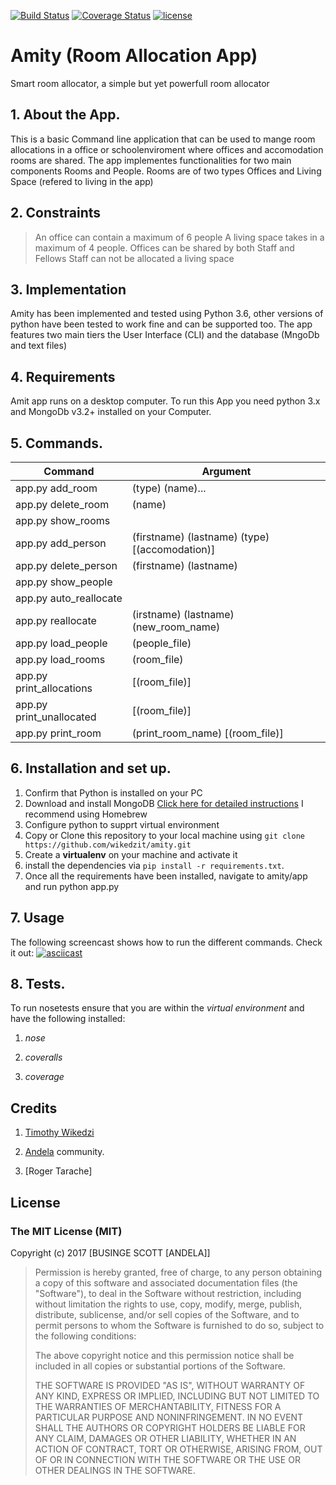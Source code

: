 [![Build Status](https://travis-ci.org/wikedzit/amity.svg?branch=master)](https://travis-ci.org/wikedzit/amity)
[![Coverage Status](https://coveralls.io/repos/github/wikedzit/amity/badge.svg?branch=dev-core)](https://coveralls.io/github/wikedzit/amity?branch=dev-core)
[![license](https://img.shields.io/github/license/mashape/apistatus.svg?maxAge=2592000)]()

# Amity (Room Allocation App)
Smart room allocator, a simple but yet powerfull room allocator

## 1. About the App.

This is a basic Command line application that can be used to mange room allocations in a office or schoolenviroment where offices and accomodation rooms are shared. 
The app implementes functionalities for two main components Rooms and People. Rooms are of two types Offices and Living Space (refered to living in the app)

## 2. Constraints
>An office can contain a maximum of 6 people 
>A living space takes in a maximum of 4 people.
>Offices can be shared by both Staff and Fellows
>Staff can not be allocated a living space

## 3. Implementation
Amity has been implemented  and tested using Python 3.6, other versions of python have been tested to work fine and can be supported too. The app features two main tiers the User Interface (CLI) and the database (MngoDb and text files)


## 4. Requirements
Amit app runs on a desktop computer. To run this App you need python 3.x and MongoDb v3.2+ installed on your Computer.


## 5. Commands.

Command | Argument 
--- | ---
app.py add_room | (type) (name)...
app.py delete_room | (name)
app.py show_rooms |
app.py add_person | (firstname) (lastname) (type) [(accomodation)]
app.py delete_person | (firstname) (lastname) 
app.py show_people | 
app.py auto_reallocate | 
app.py reallocate | (irstname) (lastname) (new_room_name)
app.py load_people | (people_file)
app.py load_rooms | (room_file)
app.py print_allocations | [(room_file)]
app.py print_unallocated | [(room_file)] 
app.py print_room | (print_room_name)  [(room_file)]

## 6. Installation and set up.

1. Confirm that Python is installed on your PC
2. Download and install MongoDB [Click here for detailed instructions](https://docs.mongodb.com/manual/tutorial/install-mongodb-on-os-x/) I recommend using Homebrew
3. Configure python to supprt virtual environment
4. Copy or Clone this repository to your local machine using `git clone https://github.com/wikedzit/amity.git`
5. Create a **virtualenv** on your machine and activate it
6. install the dependencies via `pip install -r requirements.txt`.
7. Once all the requirements have been installed, navigate to amity/app and run python app.py

## 7. Usage

The following screencast shows how to run the different commands. Check it out:
[![asciicast](https://asciinema.org/a/8835hldn9g3y2rosclvp840t9.png)](https://asciinema.org/a/8835hldn9g3y2rosclvp840t9)


## 8. Tests.

To run nosetests ensure that you are within the *virtual environment* and have the following installed:

1. *nose*

2. *coveralls*

3. *coverage*


## Credits

1. [Timothy Wikedzi](https://github.com/wikedzit)

2. [Andela](https://www.andela.com) community.

3. [Roger Tarache]

## License

### The MIT License (MIT)

Copyright (c) 2017 [BUSINGE SCOTT [ANDELA]]

> Permission is hereby granted, free of charge, to any person obtaining a copy
> of this software and associated documentation files (the "Software"), to deal
> in the Software without restriction, including without limitation the rights
> to use, copy, modify, merge, publish, distribute, sublicense, and/or sell
> copies of the Software, and to permit persons to whom the Software is
> furnished to do so, subject to the following conditions:
>
> The above copyright notice and this permission notice shall be included in
> all copies or substantial portions of the Software.
>
> THE SOFTWARE IS PROVIDED "AS IS", WITHOUT WARRANTY OF ANY KIND, EXPRESS OR
> IMPLIED, INCLUDING BUT NOT LIMITED TO THE WARRANTIES OF MERCHANTABILITY,
> FITNESS FOR A PARTICULAR PURPOSE AND NONINFRINGEMENT. IN NO EVENT SHALL THE
> AUTHORS OR COPYRIGHT HOLDERS BE LIABLE FOR ANY CLAIM, DAMAGES OR OTHER
> LIABILITY, WHETHER IN AN ACTION OF CONTRACT, TORT OR OTHERWISE, ARISING FROM,
> OUT OF OR IN CONNECTION WITH THE SOFTWARE OR THE USE OR OTHER DEALINGS IN
> THE SOFTWARE.
